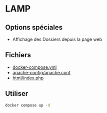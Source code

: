 # LAMP

## Options spéciales

- Affichage des Dossiers depuis la page web

## Fichiers

- [docker-compose.yml](./docker-compose.yml)
- [apache-config/apache.conf](./apache-config/apache.conf)
- [html/index.php](./html/index.php)

## Utiliser

```bash
docker compose up -d
```
